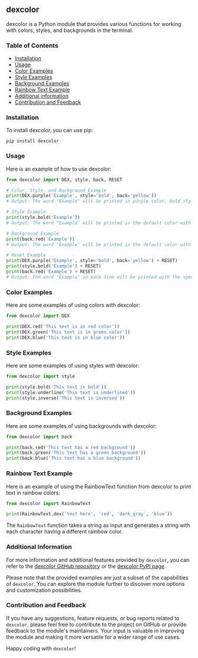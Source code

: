 ## dexcolor

dexcolor is a Python module that provides various functions for working with colors, styles, and backgrounds in the terminal.

### Table of Contents

- [Installation](#installation)
- [Usage](#usage)
- [Color Examples](#color-examples)
- [Style Examples](#style-examples)
- [Background Examples](#background-examples)
- [Rainbow Text Example](#rainbow-text-example)
- [Additional information](#Additional-Information)
- [Contribution and Feedback](#Contribution-and-Feedback)

### Installation

To install dexcolor, you can use pip:

```shell
pip install dexcolor
```

### Usage

Here is an example of how to use dexcolor:

```python
from dexcolor import DEX, style, back, RESET

# Color, Style, and Background Example
print(DEX.purple('Example', style='bold', back='yellow'))
# Output: The word "Example" will be printed in purple color, bold style, and yellow background.

# Style Example
print(style.bold('Example'))
# Output: The word "Example" will be printed in the default color with bold style.

# Background Example
print(back.red('Example'))
# Output: The word "Example" will be printed in the default color with a red background.

# Reset Example
print(DEX.purple('Example', style='bold', back='yellow') + RESET)
print(style.bold('Example') + RESET)
print(back.red('Example') + RESET)
# Output: The word "Example" in each line will be printed with the specified color, style, and background, followed by a reset to revert to the default settings.
```

### Color Examples

Here are some examples of using colors with dexcolor:

```python
from dexcolor import DEX

print(DEX.red('This text is in red color'))
print(DEX.green('This text is in green color'))
print(DEX.blue('This text is in blue color'))
```

### Style Examples

Here are some examples of using styles with dexcolor:

```python
from dexcolor import style

print(style.bold('This text is bold'))
print(style.underline('This text is underlined'))
print(style.inverse('This text is inversed'))
```

### Background Examples

Here are some examples of using backgrounds with dexcolor:

```python
from dexcolor import back

print(back.red('This text has a red background'))
print(back.green('This text has a green background'))
print(back.blue('This text has a blue background'))
```

### Rainbow Text Example

Here is an example of using the RainbowText function from dexcolor to print text in rainbow colors:

```python
from dexcolor import RainbowText

print(RainbowText.dex('text here', 'red', 'dark_gray', 'blue'))
```

The `RainbowText` function takes a string as input and generates a string with each character having a different rainbow color.

### Additional Information

For more information and additional features provided by `dexcolor`, you can refer to the [dexcolor GitHub repository](https://github.com/Terong33/dexcolor/) or the [dexcolor PyPI page](https://pypi.org/project/dexcolor/).

Please note that the provided examples are just a subset of the capabilities of `dexcolor`. You can explore the module further to discover more options and customization possibilities.

### Contribution and Feedback

If you have any suggestions, feature requests, or bug reports related to `dexcolor`, please feel free to contribute to the project on GitHub or provide feedback to the module's maintainers. Your input is valuable in improving the module and making it more versatile for a wider range of use cases.

Happy coding with `dexcolor`!
